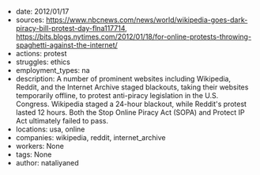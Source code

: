 - date: 2012/01/17
- sources: https://www.nbcnews.com/news/world/wikipedia-goes-dark-piracy-bill-protest-day-flna117714, https://bits.blogs.nytimes.com/2012/01/18/for-online-protests-throwing-spaghetti-against-the-internet/
- actions: protest
- struggles: ethics
- employment_types: na
- description: A number of prominent websites including Wikipedia, Reddit, and the Internet Archive staged blackouts, taking their websites temporarily offline, to protest anti-piracy legislation in the U.S. Congress. Wikipedia staged a 24-hour blackout, while Reddit's protest lasted 12 hours. Both the Stop Online Piracy Act (SOPA) and Protect IP Act ultimately failed to pass.
- locations: usa, online
- companies: wikipedia, reddit, internet_archive
- workers: None
- tags: None
- author: nataliyaned
